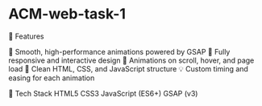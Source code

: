 # ACM-web-task-1
🚀 Features



🌟 Smooth, high-performance animations powered by GSAP
📱 Fully responsive and interactive design
🔄 Animations on scroll, hover, and page load
🎨 Clean HTML, CSS, and JavaScript structure
💡 Custom timing and easing for each animation

🧰 Tech Stack
HTML5
CSS3
JavaScript (ES6+)
GSAP (v3)

